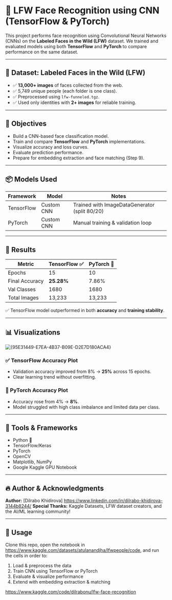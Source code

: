 # 🧠 LFW Face Recognition using CNN (TensorFlow & PyTorch)

This project performs face recognition using Convolutional Neural Networks (CNNs) on the **Labeled Faces in the Wild (LFW)** dataset. We trained and evaluated models using both **TensorFlow** and **PyTorch** to compare performance on the same dataset.

---

## 📁 Dataset: Labeled Faces in the Wild (LFW)

- ✅ **13,000+ images** of faces collected from the web.
- ✅ 5,749 unique people (each folder is one class).
- ✅ Preprocessed using `lfw-funneled.tgz`.
- ✅ Used only identities with **2+ images** for reliable training.

---

## 🧠 Objectives

- Build a CNN-based face classification model.
- Train and compare **TensorFlow** and **PyTorch** implementations.
- Visualize accuracy and loss curves.
- Evaluate prediction performance.
- Prepare for embedding extraction and face matching (Step 9).

---

## 📦 Models Used

| Framework   | Model          | Notes                          |
|-------------|----------------|--------------------------------|
| TensorFlow  | Custom CNN     | Trained with ImageDataGenerator (split 80/20) |
| PyTorch     | Custom CNN     | Manual training & validation loop |

---

## 🧪 Results

| Metric           | TensorFlow ✅ | PyTorch 🔸  |
|------------------|--------------|-------------|
| Epochs           | 15           | 10          |
| Final Accuracy   | **25.28%**   | 7.86%       |
| Val Classes      | 1680         | 1680        |
| Total Images     | 13,233       | 13,233      |

✅ TensorFlow model outperformed in both **accuracy** and **training stability**.

---

## 📊 Visualizations
![{95E31449-E7EA-4B37-B09E-D2E7D180ACA4}](https://github.com/user-attachments/assets/c6e14c9a-0240-409b-871f-eddc793092fe)


### ✅ TensorFlow Accuracy Plot

- Validation accuracy improved from 8% → **25%** across 15 epochs.
- Clear learning trend without overfitting.

### 🔸 PyTorch Accuracy Plot

- Accuracy rose from 4% → **8%**.
- Model struggled with high class imbalance and limited data per class.

---

## 🧰 Tools & Frameworks

- Python 🐍
- TensorFlow/Keras
- PyTorch
- OpenCV
- Matplotlib, NumPy
- Google Kaggle GPU Notebook


---

## 🔥 Author & Acknowledgments

**Author:** [Dilrabo Khidirova] https://www.linkedin.com/in/dilrabo-khidirova-3144b8244/
**Special Thanks:** Kaggle Datasets, LFW dataset creators, and the AI/ML learning community!

---

## 📌 Usage

Clone this repo, open the notebook in https://www.kaggle.com/datasets/atulanandjha/lfwpeople/code, and run the cells in order to:

1. Load & preprocess the data
2. Train CNN using TensorFlow or PyTorch
3. Evaluate & visualize performance
4. Extend with embedding extraction & matching


https://www.kaggle.com/code/dilrabonu/lfw-face-recognition
